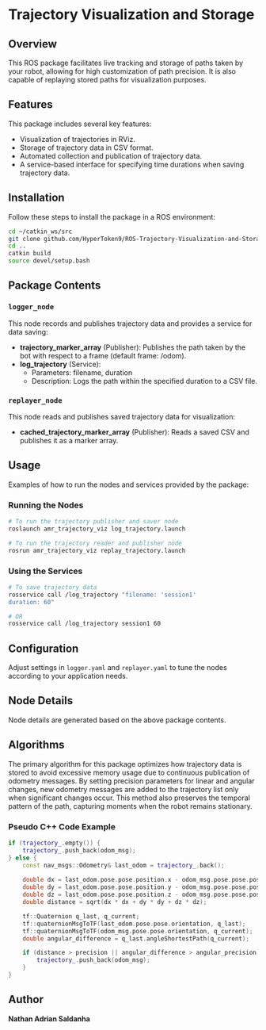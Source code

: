 # Trajectory Visualization and Storage

## Overview
This ROS package facilitates live tracking and storage of paths taken by your robot, allowing for high customization of path precision. It is also capable of replaying stored paths for visualization purposes.

## Features
This package includes several key features:
- Visualization of trajectories in RViz.
- Storage of trajectory data in CSV format.
- Automated collection and publication of trajectory data.
- A service-based interface for specifying time durations when saving trajectory data.

## Installation
Follow these steps to install the package in a ROS environment:
```bash
cd ~/catkin_ws/src
git clone github.com/HyperToken9/ROS-Trajectory-Visualization-and-Storage.git
cd ..
catkin build
source devel/setup.bash
```

## Package Contents

### `logger_node`
This node records and publishes trajectory data and provides a service for data saving:
- **trajectory_marker_array** (Publisher): Publishes the path taken by the bot with respect to a frame (default frame: /odom).
- **log_trajectory** (Service): 
    - Parameters: filename, duration
    - Description: Logs the path within the specified duration to a CSV file.

### `replayer_node`
This node reads and publishes saved trajectory data for visualization:
- **cached_trajectory_marker_array** (Publisher): Reads a saved CSV and publishes it as a marker array.

## Usage
Examples of how to run the nodes and services provided by the package:

### Running the Nodes
```bash
# To run the trajectory publisher and saver node
roslaunch amr_trajectory_viz log_trajectory.launch

# To run the trajectory reader and publisher node
rosrun amr_trajectory_viz replay_trajectory.launch
```

### Using the Services
```bash
# To save trajectory data
rosservice call /log_trajectory "filename: 'session1'
duration: 60"

# OR
rosservice call /log_trajectory session1 60
```

## Configuration
Adjust settings in `logger.yaml` and `replayer.yaml` to tune the nodes according to your application needs.

## Node Details
Node details are generated based on the above package contents.

## Algorithms
The primary algorithm for this package optimizes how trajectory data is stored to avoid excessive memory usage due to continuous publication of odometry messages. By setting precision parameters for linear and angular changes, new odometry messages are added to the trajectory list only when significant changes occur. This method also preserves the temporal pattern of the path, capturing moments when the robot remains stationary.

### Pseudo C++ Code Example
```cpp
if (trajectory_.empty()) {
    trajectory_.push_back(odom_msg);
} else {
    const nav_msgs::Odometry& last_odom = trajectory_.back();
    
    double dx = last_odom.pose.pose.position.x - odom_msg.pose.pose.position.x;
    double dy = last_odom.pose.pose.position.y - odom_msg.pose.pose.position.y;
    double dz = last_odom.pose.pose.position.z - odom_msg.pose.pose.position.z;
    double distance = sqrt(dx * dx + dy * dy + dz * dz);

    tf::Quaternion q_last, q_current;
    tf::quaternionMsgToTF(last_odom.pose.pose.orientation, q_last);
    tf::quaternionMsgToTF(odom_msg.pose.pose.orientation, q_current);
    double angular_difference = q_last.angleShortestPath(q_current);

    if (distance > precision || angular_difference > angular_precision) {
        trajectory_.push_back(odom_msg);
    }
}
```

## Author
**Nathan Adrian Saldanha**